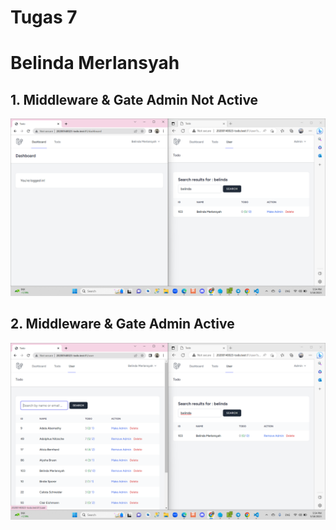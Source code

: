 # Tugas 7
# Belinda Merlansyah

## 1. Middleware & Gate Admin Not Active
![Alt text](screenshot/tugas7/GateAdminNotActive.png)

## 2. Middleware & Gate Admin Active
![Alt text](screenshot/tugas7/GateAdminActive.png)
